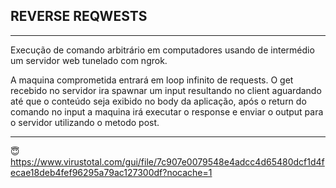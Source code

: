 
## REVERSE REQWESTS


____________________________________________________________________________________________________

Execução de comando arbitrário em computadores usando de intermédio um servidor web tunelado com ngrok.

A maquina comprometida entrará em loop infinito de requests. O get recebido no servidor ira spawnar um input resultando no client aguardando até que o conteúdo seja exibido no body da aplicação, após o return do comando no input a maquina irá executar o response e enviar o output para o servidor utilizando o metodo post.

____________________________________________________________________________________________________ 

😇 https://www.virustotal.com/gui/file/7c907e0079548e4adcc4d65480dcf1d4fecae18deb4fef96295a79ac127300df?nocache=1
